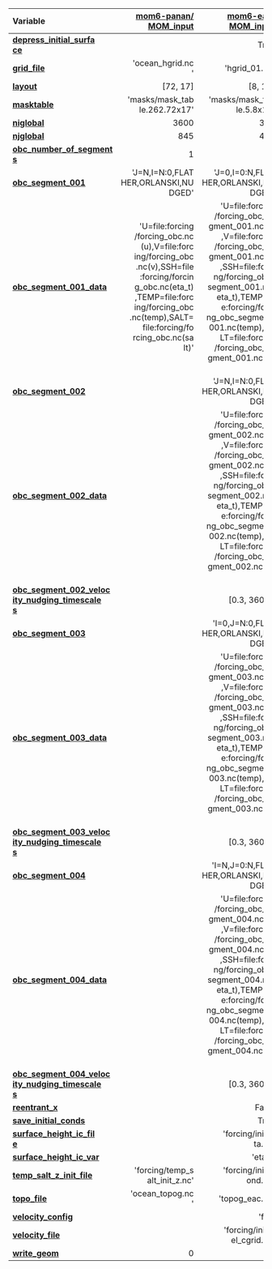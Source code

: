 | Variable | [mom6-panan/<br>MOM_input](https://github.com/COSIMA/mom6-panan/blob/a900ea38a08896d2b6c43350a1505830212c9c69/MOM_input) | [mom6-eac/<br>MOM_input](https://github.com/COSIMA/mom6-eac/blob/8a24b1c62e9e9f4616b66b6873c7824fb357c1a5/MOM_input) |
| :- | -: | -: |
| **[depress_initial_surfa<br>ce](https://github.com/mom-ocean/MOM6/search?q=depress_initial_surface)** |  | True |
| **[grid_file](https://github.com/mom-ocean/MOM6/search?q=grid_file)** | 'ocean_hgrid.nc<br>' | 'hgrid_01.nc' |
| **[layout](https://github.com/mom-ocean/MOM6/search?q=layout)** | [72, 17] | [8, 12] |
| **[masktable](https://github.com/mom-ocean/MOM6/search?q=masktable)** | 'masks/mask_tab<br>le.262.72x17' | 'masks/mask_tab<br>le.5.8x12' |
| **[niglobal](https://github.com/mom-ocean/MOM6/search?q=niglobal)** | 3600 | 320 |
| **[njglobal](https://github.com/mom-ocean/MOM6/search?q=njglobal)** | 845 | 490 |
| **[obc_number_of_segment<br>s](https://github.com/mom-ocean/MOM6/search?q=obc_number_of_segments)** | 1 | 4 |
| **[obc_segment_001](https://github.com/mom-ocean/MOM6/search?q=obc_segment_001)** | 'J=N,I=N:0,FLAT<br>HER,ORLANSKI,NU<br>DGED' | 'J=0,I=0:N,FLAT<br>HER,ORLANSKI,NU<br>DGED' |
| **[obc_segment_001_data](https://github.com/mom-ocean/MOM6/search?q=obc_segment_001_data)** | 'U=file:forcing<br>/forcing_obc.nc<br>(u),V=file:forc<br>ing/forcing_obc<br>.nc(v),SSH=file<br>:forcing/forcin<br>g_obc.nc(eta_t)<br>,TEMP=file:forc<br>ing/forcing_obc<br>.nc(temp),SALT=<br>file:forcing/fo<br>rcing_obc.nc(sa<br>lt)' | 'U=file:forcing<br>/forcing_obc_se<br>gment_001.nc(u)<br>,V=file:forcing<br>/forcing_obc_se<br>gment_001.nc(v)<br>,SSH=file:forci<br>ng/forcing_obc_<br>segment_001.nc(<br>eta_t),TEMP=fil<br>e:forcing/forci<br>ng_obc_segment_<br>001.nc(temp),SA<br>LT=file:forcing<br>/forcing_obc_se<br>gment_001.nc(sa<br>lt)' |
| **[obc_segment_002](https://github.com/mom-ocean/MOM6/search?q=obc_segment_002)** |  | 'J=N,I=N:0,FLAT<br>HER,ORLANSKI,NU<br>DGED' |
| **[obc_segment_002_data](https://github.com/mom-ocean/MOM6/search?q=obc_segment_002_data)** |  | 'U=file:forcing<br>/forcing_obc_se<br>gment_002.nc(u)<br>,V=file:forcing<br>/forcing_obc_se<br>gment_002.nc(v)<br>,SSH=file:forci<br>ng/forcing_obc_<br>segment_002.nc(<br>eta_t),TEMP=fil<br>e:forcing/forci<br>ng_obc_segment_<br>002.nc(temp),SA<br>LT=file:forcing<br>/forcing_obc_se<br>gment_002.nc(sa<br>lt)' |
| **[obc_segment_002_veloc<br>ity_nudging_timescale<br>s](https://github.com/mom-ocean/MOM6/search?q=obc_segment_002_velocity_nudging_timescales)** |  | [0.3, 360.0] |
| **[obc_segment_003](https://github.com/mom-ocean/MOM6/search?q=obc_segment_003)** |  | 'I=0,J=N:0,FLAT<br>HER,ORLANSKI,NU<br>DGED' |
| **[obc_segment_003_data](https://github.com/mom-ocean/MOM6/search?q=obc_segment_003_data)** |  | 'U=file:forcing<br>/forcing_obc_se<br>gment_003.nc(u)<br>,V=file:forcing<br>/forcing_obc_se<br>gment_003.nc(v)<br>,SSH=file:forci<br>ng/forcing_obc_<br>segment_003.nc(<br>eta_t),TEMP=fil<br>e:forcing/forci<br>ng_obc_segment_<br>003.nc(temp),SA<br>LT=file:forcing<br>/forcing_obc_se<br>gment_003.nc(sa<br>lt)' |
| **[obc_segment_003_veloc<br>ity_nudging_timescale<br>s](https://github.com/mom-ocean/MOM6/search?q=obc_segment_003_velocity_nudging_timescales)** |  | [0.3, 360.0] |
| **[obc_segment_004](https://github.com/mom-ocean/MOM6/search?q=obc_segment_004)** |  | 'I=N,J=0:N,FLAT<br>HER,ORLANSKI,NU<br>DGED' |
| **[obc_segment_004_data](https://github.com/mom-ocean/MOM6/search?q=obc_segment_004_data)** |  | 'U=file:forcing<br>/forcing_obc_se<br>gment_004.nc(u)<br>,V=file:forcing<br>/forcing_obc_se<br>gment_004.nc(v)<br>,SSH=file:forci<br>ng/forcing_obc_<br>segment_004.nc(<br>eta_t),TEMP=fil<br>e:forcing/forci<br>ng_obc_segment_<br>004.nc(temp),SA<br>LT=file:forcing<br>/forcing_obc_se<br>gment_004.nc(sa<br>lt)' |
| **[obc_segment_004_veloc<br>ity_nudging_timescale<br>s](https://github.com/mom-ocean/MOM6/search?q=obc_segment_004_velocity_nudging_timescales)** |  | [0.3, 360.0] |
| **[reentrant_x](https://github.com/mom-ocean/MOM6/search?q=reentrant_x)** |  | False |
| **[save_initial_conds](https://github.com/mom-ocean/MOM6/search?q=save_initial_conds)** |  | True |
| **[surface_height_ic_fil<br>e](https://github.com/mom-ocean/MOM6/search?q=surface_height_ic_file)** |  | 'forcing/init_e<br>ta.nc' |
| **[surface_height_ic_var](https://github.com/mom-ocean/MOM6/search?q=surface_height_ic_var)** |  | 'eta_t' |
| **[temp_salt_z_init_file](https://github.com/mom-ocean/MOM6/search?q=temp_salt_z_init_file)** | 'forcing/temp_s<br>alt_init_z.nc' | 'forcing/init_c<br>ond.nc' |
| **[topo_file](https://github.com/mom-ocean/MOM6/search?q=topo_file)** | 'ocean_topog.nc<br>' | 'topog_eac.nc' |
| **[velocity_config](https://github.com/mom-ocean/MOM6/search?q=velocity_config)** |  | 'file' |
| **[velocity_file](https://github.com/mom-ocean/MOM6/search?q=velocity_file)** |  | 'forcing/init_v<br>el_cgrid.nc' |
| **[write_geom](https://github.com/mom-ocean/MOM6/search?q=write_geom)** | 0 | 1 |
